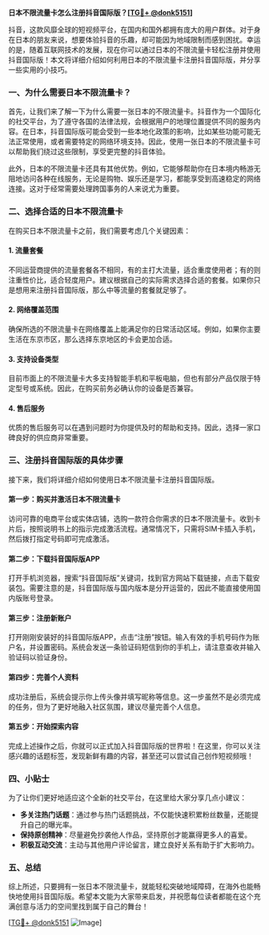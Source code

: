 **日本不限流量卡怎么注册抖音国际版？[[TG💪+ @donk5151](https://t.me/s/donk5151)]**

抖音，这款风靡全球的短视频平台，在国内和国外都拥有庞大的用户群体。对于身在日本的朋友来说，想要体验抖音的乐趣，却可能因为地域限制而感到困扰。幸运的是，随着互联网技术的发展，现在你可以通过日本的不限流量卡轻松注册并使用抖音国际版！本文将详细介绍如何利用日本的不限流量卡注册抖音国际版，并分享一些实用的小技巧。

### 一、为什么需要日本不限流量卡？

首先，让我们来了解一下为什么需要一张日本的不限流量卡。抖音作为一个国际化的社交平台，为了遵守各国的法律法规，会根据用户的地理位置提供不同的服务内容。在日本，抖音国际版可能会受到一些本地化政策的影响，比如某些功能可能无法正常使用，或者需要特定的网络环境支持。因此，使用一张日本的不限流量卡可以帮助我们绕过这些限制，享受更完整的抖音体验。

此外，日本的不限流量卡还具有其他优势。例如，它能够帮助你在日本境内畅游无阻地访问各种在线服务，无论是购物、娱乐还是学习，都能享受到高速稳定的网络连接。这对于经常需要处理跨国事务的人来说尤为重要。

### 二、选择合适的日本不限流量卡

在购买日本不限流量卡之前，我们需要考虑几个关键因素：

#### 1. 流量套餐
不同运营商提供的流量套餐各不相同，有的主打大流量，适合重度使用者；有的则注重性价比，适合轻度用户。建议根据自己的实际需求选择合适的套餐。如果你只是想用来注册抖音国际版，那么中等流量的套餐就足够了。

#### 2. 网络覆盖范围
确保所选的不限流量卡在网络覆盖上能满足你的日常活动区域。例如，如果你主要生活在东京市区，那么选择东京地区的卡会更加合适。

#### 3. 支持设备类型
目前市面上的不限流量卡大多支持智能手机和平板电脑，但也有部分产品仅限于特定型号或系统。因此，在购买前务必确认你的设备是否兼容。

#### 4. 售后服务
优质的售后服务可以在遇到问题时为你提供及时的帮助和支持。因此，选择一家口碑良好的供应商非常重要。

### 三、注册抖音国际版的具体步骤

接下来，我们将详细介绍如何使用日本不限流量卡注册抖音国际版。

#### 第一步：购买并激活日本不限流量卡
访问可靠的电商平台或实体店铺，选购一款符合你需求的日本不限流量卡。收到卡片后，按照说明书上的指示完成激活流程。通常情况下，只需将SIM卡插入手机，然后拨打指定号码即可完成激活。

#### 第二步：下载抖音国际版APP
打开手机浏览器，搜索“抖音国际版”关键词，找到官方网站下载链接，点击下载安装包。需要注意的是，抖音国际版与国内版本是分开运营的，因此不能直接使用国内版账号登录。

#### 第三步：注册新账户
打开刚刚安装好的抖音国际版APP，点击“注册”按钮。输入有效的手机号码作为账户名，并设置密码。系统会发送一条验证码短信到你的手机上，请注意查收并输入验证码以验证身份。

#### 第四步：完善个人资料
成功注册后，系统会提示你上传头像并填写昵称等信息。这一步虽然不是必须完成的任务，但为了更好地融入社区氛围，建议尽量完善个人信息。

#### 第五步：开始探索内容
完成上述操作之后，你就可以正式加入抖音国际版的世界啦！在这里，你可以关注感兴趣的话题标签，发现新鲜有趣的内容，甚至还可以尝试自己创作短视频哦！

### 四、小贴士

为了让你们更好地适应这个全新的社交平台，在这里给大家分享几点小建议：

- **多关注热门话题**：通过参与热门话题挑战，不仅能快速积累粉丝数量，还能提升自己的曝光率。
- **保持原创精神**：尽量避免抄袭他人作品，坚持原创才能赢得更多人的喜爱。
- **积极互动交流**：主动与其他用户评论留言，建立良好关系有助于扩大影响力。

### 五、总结

综上所述，只要拥有一张日本不限流量卡，就能轻松突破地域障碍，在海外也能畅快地使用抖音国际版。希望本文能为大家带来启发，并祝愿每位读者都能在这个充满创意与活力的空间里找到属于自己的舞台！

[[TG💪+ @donk5151](https://t.me/s/donk5151) ![Image](https://i.postimg.cc/rwNCRYN7/Snipaste-2025-04-30-17-27-05.png)]
